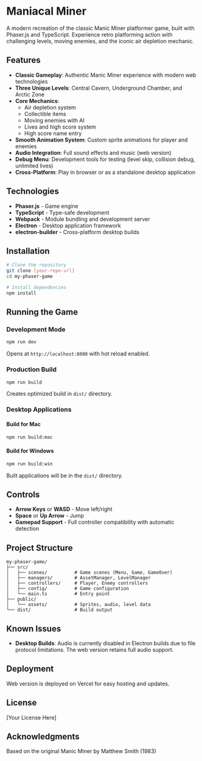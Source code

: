 # Maniacal Miner

A modern recreation of the classic Manic Miner platformer game, built with Phaser.js and TypeScript. Experience retro platforming action with challenging levels, moving enemies, and the iconic air depletion mechanic.

## Features

- **Classic Gameplay**: Authentic Manic Miner experience with modern web technologies
- **Three Unique Levels**: Central Cavern, Underground Chamber, and Arctic Zone
- **Core Mechanics**:
  - Air depletion system
  - Collectible items
  - Moving enemies with AI
  - Lives and high score system
  - High score name entry
- **Smooth Animation System**: Custom sprite animations for player and enemies
- **Audio Integration**: Full sound effects and music (web version)
- **Debug Menu**: Development tools for testing (level skip, collision debug, unlimited lives)
- **Cross-Platform**: Play in browser or as a standalone desktop application

## Technologies

- **Phaser.js** - Game engine
- **TypeScript** - Type-safe development
- **Webpack** - Module bundling and development server
- **Electron** - Desktop application framework
- **electron-builder** - Cross-platform desktop builds

## Installation

```bash
# Clone the repository
git clone [your-repo-url]
cd my-phaser-game

# Install dependencies
npm install
```

## Running the Game

### Development Mode
```bash
npm run dev
```
Opens at `http://localhost:8080` with hot reload enabled.

### Production Build
```bash
npm run build
```
Creates optimized build in `dist/` directory.

### Desktop Applications

#### Build for Mac
```bash
npm run build:mac
```

#### Build for Windows
```bash
npm run build:win
```

Built applications will be in the `dist/` directory.

## Controls

- **Arrow Keys** or **WASD** - Move left/right
- **Space** or **Up Arrow** - Jump
- **Gamepad Support** - Full controller compatibility with automatic detection

## Project Structure

```
my-phaser-game/
├── src/
│   ├── scenes/          # Game scenes (Menu, Game, GameOver)
│   ├── managers/        # AssetManager, LevelManager
│   ├── controllers/     # Player, Enemy controllers
│   ├── config/          # Game configuration
│   └── main.ts          # Entry point
├── public/
│   └── assets/          # Sprites, audio, level data
└── dist/                # Build output
```

## Known Issues

- **Desktop Builds**: Audio is currently disabled in Electron builds due to file protocol limitations. The web version retains full audio support.

## Deployment

Web version is deployed on Vercel for easy hosting and updates.

## License

[Your License Here]

## Acknowledgments

Based on the original Manic Miner by Matthew Smith (1983)
